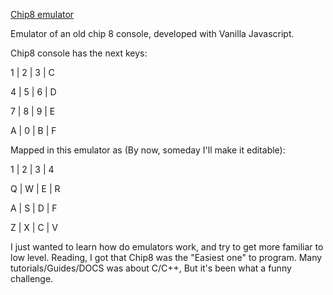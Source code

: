 [Chip8 emulator](https://fxfxrxfx.github.io/Chip8JS)

Emulator of an old chip 8 console, developed with Vanilla Javascript.

Chip8 console has the next keys:
  
  1 | 2 | 3 | C
  
  4 | 5 | 6 | D
  
  7 | 8 | 9 | E
  
  A | 0 | B | F
  
Mapped in this emulator as (By now, someday I'll make it editable):

  1 | 2 | 3 | 4
  
  Q | W | E | R
  
  A | S | D | F
  
  Z | X | C | V
  
I just wanted to learn how do emulators work, and try to get more familiar to low level. Reading, I got that Chip8 was the "Easiest one" to program. Many tutorials/Guides/DOCS was about C/C++, But it's been what a funny challenge.
